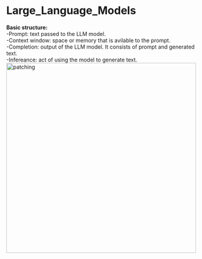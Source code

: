 # Large_Language_Models
**Basic structure:**<br>
 -Prompt: text passed to the LLM model.<br>
 -Context window: space or memory that is avilable to the prompt.<br>
 -Completion: output of the LLM model. It consists of prompt and generated text.<br>
 -Infereance: act of using the model to generate text.<br>
<img src="Images/prompt_completion" alt="patching" width="500"/><br>
